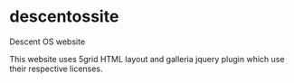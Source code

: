 descentossite
=============

Descent OS website

This website uses 5grid HTML layout and galleria jquery plugin which use their respective licenses.
